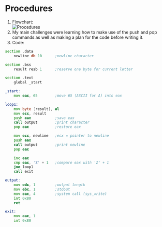 # Procedures

1. Flowchart:   
![Procedures](https://github.com/user-attachments/assets/25b385d7-f137-44d4-81f7-b8b676fd5d5f)
2. My main challenges were learning how to make use of the push and pop commands as well as making a plan for the code before writing it.
3. Code:
```asm
section .data
    newline db 10      ;newline character

section .bss
    result resb 1      ;reserve one byte for current letter

section .text
    global _start

_start:
    mov eax, 65        ;move 65 (ASCII for A) into eax

loop1:
    mov byte [result], al
    mov ecx, result
    push eax           ;save eax
    call output        ;print character
    pop eax            ;restore eax

    mov ecx, newline   ;ecx = pointer to newline
    push eax
    call output        ;print newline
    pop eax

    inc eax
    cmp eax, 'Z' + 1   ;compare eax with 'Z' + 1
    jne loop1
    call exit

output:
    mov edx, 1         ;output length
    mov ebx, 1         ;stdout
    mov eax, 4         ;system call (sys_write)
    int 0x80
    ret

exit:
    mov eax, 1
    int 0x80
```
